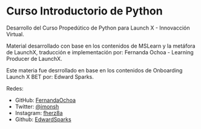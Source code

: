 # Curso Introductorio de Python
Desarrollo del Curso Propedútico de Python para Launch X - Innovacción Virtual.

Material desarrollado con base en los contenidos de MSLearn y la metáfora de LaunchX, traducción e implementación por: Fernanda Ochoa - Learning Producer de LaunchX.

Este materia fue desrrollado en base en los contenidos de Onboarding Launch X BET por: Edward Sparks.

Redes:
* GitHub: [FernandaOchoa](https://github.com/FernandaOchoa)
* Twitter: [@imonsh](https://twitter.com/imonsh)
* Instagram: [fherz8a](https://www.instagram.com/fherz8a/)
* Github: [EdwardSparks](https://github.com/EdwardSparks)